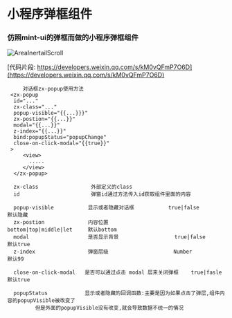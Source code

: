 # 小程序弹框组件

### 仿照mint-ui的弹框而做的小程序弹框组件

![AreaInertailScroll](https://github.com/WangZhenHao/popup/blob/master/images/popup.gif)


[代码片段: https://developers.weixin.qq.com/s/kM0vQFmP7O6D](https://developers.weixin.qq.com/s/kM0vQFmP7O6D)  

```
	 对话框zx-popup使用方法
 <zx-popup 
  id="..." 
  zx-class="..." 
  popup-visible="{{...}}}" 
  zx-postion="{{...}}" 
  modal="{{...}}" 
  z-index="{{...}}" 
  bind:popupStatus="popupChange" 
  close-on-click-modal="{{true}}"
 >
     <view>
       .....
     </view>
  </zx-popup>
 
  zx-class                 外部定义的class 
  id                       弹窗id通过方法传入id获取组件里面的内容
                     
  popup-visible           显示或者隐藏对话框           true|false               默认隐藏
  zx-postion              内容位置                    bottom|top|middle|let     默认bottom 
  modal                   是否显示背景                  true|false              默认true
  z-index                 弹窗层级                     Number                   默认99

  close-on-click-modal   是否可以通过点击 modal 层来关闭弹框    true|fasle      默认true

  popupStatus            显示或者隐藏的回调函数:主要是因为如果点击了弹层,组件内容的popupVisible被改变了
         但是外面的popupVisible没有改变,就会导致数据不统一的情况
```


